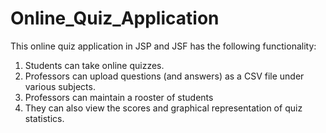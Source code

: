 # Online_Quiz_Application

This online quiz application in JSP and JSF has the following functionality:
1) Students can take online quizzes.
2) Professors can upload questions (and answers) as a CSV file under various subjects.
3) Professors can maintain a rooster of students
4) They can also view the scores and graphical representation of quiz statistics.
